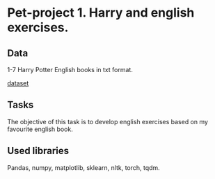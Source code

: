 # Pet-project 1. Harry and english exercises.

## Data

1-7 Harry Potter English books in txt format.

[dataset](https://drive.google.com/drive/folders/1CnqDPCv2J6L-NWbtrRaB0RImKdojADR8?usp=share_link)

## Tasks

The objective of this task is to develop english exercises based on my favourite english book.

## Used libraries
  
Pandas, numpy, matplotlib, sklearn, nltk, torch, tqdm.
